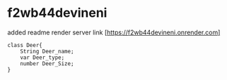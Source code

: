 # f2wb44devineni
added readme
render server link [https://f2wb44devineni.onrender.com]

```
class Deer{
    String Deer_name;
    var Deer_type;
    number Deer_Size;
}
